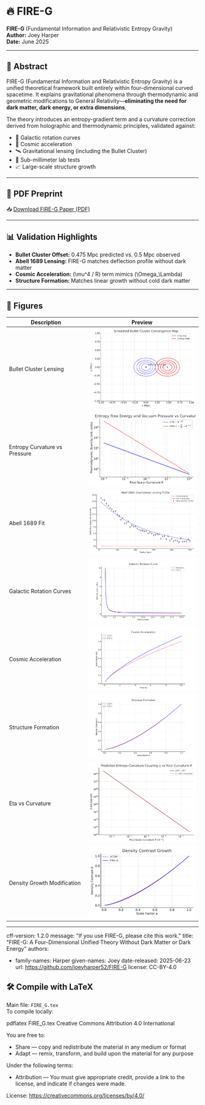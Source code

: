 # 🔥 FIRE-G

**FIRE-G** (Fundamental Information and Relativistic Entropy Gravity)  
**Author:** Joey Harper  
**Date:** June 2025

---

## 🧠 Abstract

FIRE-G (Fundamental Information and Relativistic Entropy Gravity) is a unified theoretical framework built entirely within four-dimensional curved spacetime. It explains gravitational phenomena through thermodynamic and geometric modifications to General Relativity—**eliminating the need for dark matter, dark energy, or extra dimensions**.

The theory introduces an entropy-gradient term and a curvature correction derived from holographic and thermodynamic principles, validated against:

- 🚀 Galactic rotation curves  
- 🌌 Cosmic acceleration  
- 🛰️ Gravitational lensing (including the Bullet Cluster)  
- 🧪 Sub-millimeter lab tests  
- 📈 Large-scale structure growth  

---

## 📄 PDF Preprint

📥 [Download FIRE-G Paper (PDF)](FIRE_G.pdf)

---

## 📊 Validation Highlights

- **Bullet Cluster Offset:** 0.475 Mpc predicted vs. 0.5 Mpc observed  
- **Abell 1689 Lensing:** FIRE-G matches deflection profile without dark matter  
- **Cosmic Acceleration:** \(\mu^4 / R\) term mimics \(\Omega_\Lambda\)  
- **Structure Formation:** Matches linear growth without cold dark matter  

---

## 🌄 Figures

| **Description**                 | **Preview** |
|--------------------------------|-------------|
| Bullet Cluster Lensing         | <img src="bullet_cluster_convergence.png" width="300"/> |
| Entropy Curvature vs Pressure  | <img src="entropy_pressure_vs_curvature.pdf" width="300"/> |
| Abell 1689 Fit                 | <img src="abell1689_fireg_fit.png" width="300"/> |
| Galactic Rotation Curves       | <img src="galactic_rotation_curves.png" width="300"/> |
| Cosmic Acceleration            | <img src="cosmic_acceleration.png" width="300"/> |
| Structure Formation            | <img src="structure_formation.png" width="300"/> |
| Eta vs Curvature               | <img src="eta_vs_curvature.png" width="300"/> |
| Density Growth Modification    | <img src="density_growth_modified_gravity.png" width="300"/> |

---
cff-version: 1.2.0
message: "If you use FIRE-G, please cite this work."
title: "FIRE-G: A Four-Dimensional Unified Theory Without Dark Matter or Dark Energy"
authors:
  - family-names: Harper
    given-names: Joey
date-released: 2025-06-23
url: https://github.com/joeyharper52/FIRE-G
license: CC-BY-4.0

## 🛠️ Compile with LaTeX

Main file: `FIRE_G.tex`  
To compile locally:


pdflatex FIRE_G.tex
Creative Commons Attribution 4.0 International

You are free to:

- Share — copy and redistribute the material in any medium or format
- Adapt — remix, transform, and build upon the material for any purpose

Under the following terms:

- Attribution — You must give appropriate credit, provide a link to the license, and indicate if changes were made.

License: https://creativecommons.org/licenses/by/4.0/
```bash
